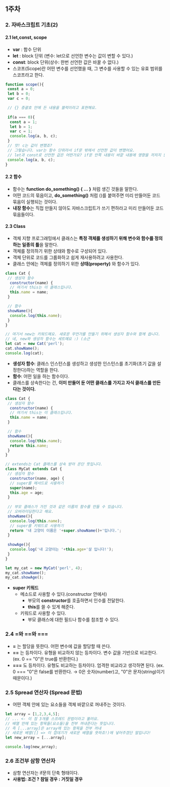 ## 1주차
### 2. 자바스크립트 기초(2)
#### 2.1 let,const, scope
- **var** : 함수 단위
- **let** : block 단위 (변수: let으로 선언한 변수는 값이 변할 수 있다.)
- **const**: block 단위(상수: 한번 선언한 값은 바꿀 수 없다.)
- 스코프(Scope)란 어떤 변수를 선언했을 때, 그 변수를 사용할 수 있는 유효 범위를 스코프라고 한다.

```javascript
function scope(){
 const a = 0;
 let b = 0;
 var c = 0;

 // {} 증괄호 안에 든 내용을 블럭이라고 표현해요.
 
 if(a === 0){
  const a = 1;
  let b = 1;
  var c = 1;
  console.log(a, b, c);
 }
 // 앗! c는 값이 변했죠? 
 // 그렇습니다. var는 함수 단위라서 if문 밖에서 선언한 값이 변했어요.
 // let과 const로 선언한 겂은 어떤가요? if문 안쪽 내용이 바깥 내용에 영향을 끼치지 않죠?
 console.log(a, b, c);
}
```

#### 2.2 함수
- 함수는 **function do_something() { ... }** 처럼 생긴 것들을 말한다.
- 어떤 코드의 묶음이고, **do_something()** 처럼 ()를 붙여주면 미리 만들어둔 코드 묶음이 실행되는 것이다.
- **내장 함수**는 직접 만들지 않아도 자바스크립트가 쓰기 편하라고 미리 만들어둔 코드 묶음들이다.

#### 2.3 Class
- 객체 지향 프로그래밍에서 클래스는 **특정 객체를 생성하기 위해 변수와 함수를 정의하는 일종의 틀**을 말한다.
- 객체를 정의하기 위한 상태와 함수로 구성되어 있다.
- 객체 단위로 코드를 그룹화하고 쉽게 재사용하려고 사용한다.
- 클래스 안에는 객체를 정의하기 위한  **상태(property)** 와 함수가 있다.

```javascript
class Cat {
 // 생성자 함수
  constructor(name) {
  // 여기서 this는 이 클래스입니다.
  this.name = name; 
 }

 // 함수
 showName(){
  console.log(this.name);
 }
}

// 여기서 new는 키워드예요. 새로운 무언가를 만들기 위해서 생성자 함수와 함께 씁니다.
// 네, new와 생성자 함수는 세트예요 :) (소근 
let cat = new Cat('perl');
cat.showName();
console.log(cat);
```

  - **생성자 함수**: 클래스 인스턴스를 생성하고 생성한 인스턴스를 초기화(초기 값을 설정한다)하는 역할을 한다.
  - **함수**: 어떤 일을 하는 함수이다.
- 클래스를 상속한다는 건, **이미 만들어 둔 어떤 클래스를 가지고 자식 클래스를 만든다는 것이다.**

```javascript
class Cat {
 // 생성자 함수
  constructor(name) {
  // 여기서 this는 이 클래스입니다.
  this.name = name; 
 }

 // 함수
 showName(){
  console.log(this.name);
  return this.name;
 }
}

// extends는 Cat 클래스를 상속 받아 온단 뜻입니다.
class MyCat extends Cat {
 // 생성자 함수
  constructor(name, age) {
  // super를 메서드로 사용하기
  super(name); 
  this.age = age; 
 }
 
 // 부모 클래스가 가진 것과 같은 이름의 함수를 만들 수 있습니다.
 // 오버라이딩한다고 해요.
 showName(){
  console.log(this.name);
  // super를 키워드로 사용하기
  return '내 고양이 이름은 '+super.showName()+'입니다.';
 }
 
 showAge(){
  console.log('내 고양이는 '+this.age+'살 입니다!');
 }
}

let my_cat = new MyCat('perl', 4);
my_cat.showName();
my_cat.showAge();
```

- **super 키워드**
  - 메소드로 사용할 수 있다.(constructor 안에서)
    - 부모의 **constructor**를 호출하면서 인수를 전달한다.
    - **this**를 쓸 수 있게 해준다.
  - 키워드로 사용할 수 있다.
    - 부모 클래스에 대한 필드나 함수를 참조할 수 있다.

### 2.4 =와 ==와 ===
- **=** 는 할당을 뜻한다. 어떤 변수에 값을 할당할 때 쓴다.
- **==** 는 등차이다. 유형을 비교하지 않는 등차이다. 변수 값을 기반으로 비교한다. (ex. 0 == "0"은 true를 반환한다.)
- **===** 도 등차이다. 유형도 비교하는 등차이다. 엄격한 비교라고 생각하면 된다. (ex. 0 === "0"은 false를 반환한다. → 0은 숫자(number)고, "0"은 문자(string)이기 때문이다.)

### 2.5 Spread 연산자 (Spread 문법)
- 어떤 객체 안에 있는 요소들을 객체 바깥으로 꺼내주는 것이다.

```javascript
let array = [1,2,3,4,5];
// ... <- 이 점 3개를 스프레드 문법이라고 불러요.
// 배열 안에 있는 항목들(요소들)을 전부 꺼내준다는 뜻입니다.
// 즉 [...array]은 array에 있는 항목을 전부 꺼내 
// 새로운 배열([] => 이 껍데기가 새로운 배열을 뜻하죠!)에 넣어주겠단 말입니다!
let new_array = [...array];

console.log(new_array);
```

### 2.6 조건부 삼항 연산자
- 삼항 연산자는 if문의 단축 형태이다.
- **사용법: 조건 ? 참일 경우 : 거짓일 경우**
